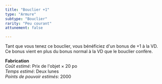 ```yaml
---
title: "Bouclier +1"
type: "Armure"
subtype: "Bouclier"
rarity: "Peu courant"
attunement: false

---
```

Tant que vous tenez ce bouclier, vous bénéficiez d'un bonus de +1 à la VD. Ce bonus vient en plus du bonus normal à la VD que le bouclier confère.  

**Fabrication**  
*Coût estimé*: Prix de l'objet × 20 po  
*Temps estimé*: Deux lunes  
*Points de pouvoir estimés*: 2000  
